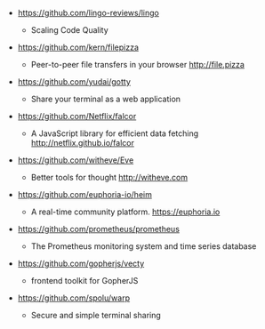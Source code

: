 - https://github.com/lingo-reviews/lingo
  - Scaling Code Quality 

- https://github.com/kern/filepizza
  - Peer-to-peer file transfers in your browser http://file.pizza

- https://github.com/yudai/gotty
  - Share your terminal as a web application 

- https://github.com/Netflix/falcor
  - A JavaScript library for efficient data fetching http://netflix.github.io/falcor

- https://github.com/witheve/Eve
  - Better tools for thought http://witheve.com

- https://github.com/euphoria-io/heim
  - A real-time community platform. https://euphoria.io

- https://github.com/prometheus/prometheus
  - The Prometheus monitoring system and time series database 
 
- https://github.com/gopherjs/vecty
  - frontend toolkit for GopherJS
 
- https://github.com/spolu/warp
  - Secure and simple terminal sharing
